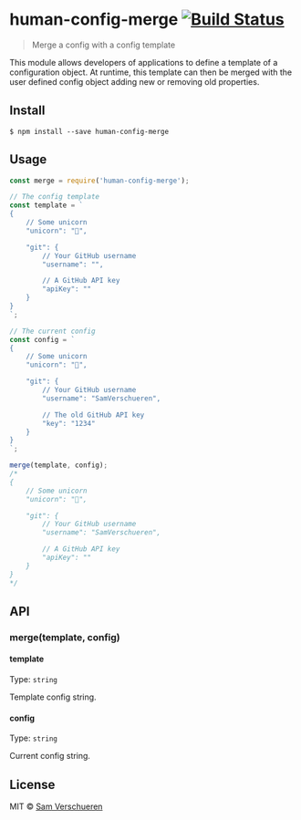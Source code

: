 # human-config-merge [![Build Status](https://travis-ci.org/SamVerschueren/human-config-merge.svg?branch=master)](https://travis-ci.org/SamVerschueren/human-config-merge)

> Merge a config with a config template

This module allows developers of applications to define a template of a configuration object. At runtime, this template can then be merged with the user defined config object adding new or removing old properties.


## Install

```
$ npm install --save human-config-merge
```


## Usage

```js
const merge = require('human-config-merge');

// The config template
const template = `
{
	// Some unicorn
	"unicorn": "🌈",

	"git": {
		// Your GitHub username
		"username": "",

		// A GitHub API key
		"apiKey": ""
	}
}
`;

// The current config
const config = `
{
	// Some unicorn
	"unicorn": "🦄",

	"git": {
		// Your GitHub username
		"username": "SamVerschueren",

		// The old GitHub API key
		"key": "1234"
	}
}
`;

merge(template, config);
/*
{
	// Some unicorn
	"unicorn": "🦄",

	"git": {
		// Your GitHub username
		"username": "SamVerschueren",

		// A GitHub API key
		"apiKey": ""
	}
}
*/
```


## API

### merge(template, config)

#### template

Type: `string`

Template config string.

#### config

Type: `string`

Current config string.


## License

MIT © [Sam Verschueren](https://github.com/SamVerschueren)
